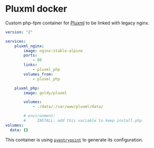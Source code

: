# Pluxml docker

Custom php-fpm container for [Pluxml](http://www.pluxml.org/) to be linked with legacy nginx.

```yaml
version: "2"

services:
    pluxml_nginx:
        image: nginx:stable-alpine
        ports:
            - 80
        links:
            - pluxml_php
        volumes_from:
            - pluxml_php

    pluxml_php:
        image: goldy/pluxml

        volumes:
            - ./data/:/var/www/pluxml/data/

        # environment:
        #     INSTALL: add this variable to keep install.php
volumes:
  data: {}

```

This container is using [`pyentrypoint`](https://github.com/cmehay/pyentrypoint) to generate its configuration.
